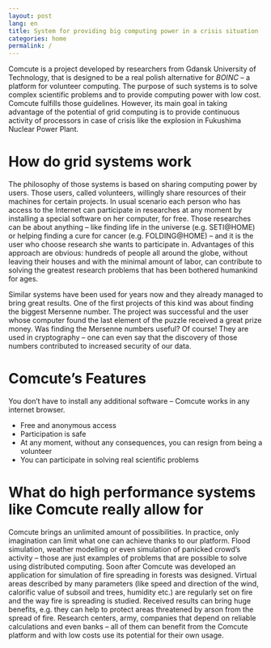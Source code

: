 ```yaml
---
layout: post
lang: en
title: System for providing big computing power in a crisis situation
categories: home
permalink: /
---
```

Comcute is a project developed by researchers from Gdansk University of Technology, that is designed to be a real polish alternative for _BOINC_ – a platform for volunteer computing. The purpose of such systems is to solve complex scientific problems and to provide computing power with low cost. Comcute fulfills those guidelines. However, its main goal in taking advantage of the potential of grid computing is to provide continuous activity of processors in case of crisis like the explosion in Fukushima Nuclear Power Plant.

# How do grid systems work

The philosophy of those systems is based on sharing computing power by users. Those users, called volunteers, willingly share resources of their machines for certain projects. In usual scenario each person who has access to the Internet can participate in researches at any moment by installing a special software on her computer, for free. Those researches can be about anything – like finding life in the universe (e.g. SETI@HOME) or helping finding a cure for cancer (e.g. FOLDING@HOME) – and it is the user who choose research she wants to participate in. Advantages of this approach are obvious: hundreds of people all around the globe, without leaving their houses and with the minimal amount of labor, can contribute to solving the greatest research problems that has been bothered humankind for ages.

Similar systems have been used for years now and they already managed to bring great results. One of the first projects of this kind was about finding the biggest Mersenne number. The project was successful and the user whose computer found the last element of the puzzle received a great prize money. Was finding the Mersenne numbers useful? Of course! They are used in cryptography – one can even say that the discovery of those numbers contributed to increased security of our data.

# Comcute’s Features

You don’t have to install any additional software – Comcute works in any internet browser.

- Free and anonymous access
- Participation is safe
- At any moment, without any consequences, you can resign from being a volunteer
- You can participate in solving real scientific problems

# What do high performance systems like Comcute really allow for

Comcute brings an unlimited amount of possibilities. In practice, only imagination can limit what one can achieve thanks to our platform. Flood simulation, weather modelling or even simulation of panicked crowd’s activity – those are just examples of problems that are possible to solve using distributed computing. Soon after Comcute was developed an application for simulation of fire spreading in forests was designed. Virtual areas described by many parameters (like speed and direction of the wind, calorific value of subsoil and trees, humidity etc.) are regularly set on fire and the way fire is spreading is studied. Received results can bring huge benefits, e.g. they can help to protect areas threatened by arson from the spread of fire. Research centers, army, companies that depend on reliable calculations and even banks – all of them can benefit from the Comcute platform and with low costs use its potential for their own usage.
